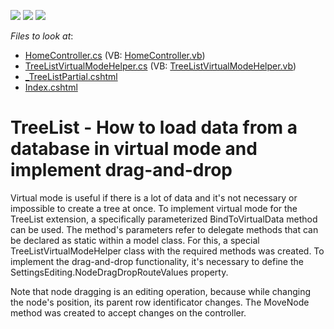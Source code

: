 <!-- default badges list -->
![](https://img.shields.io/endpoint?url=https://codecentral.devexpress.com/api/v1/VersionRange/128554121/18.1.10%2B)
[![](https://img.shields.io/badge/Open_in_DevExpress_Support_Center-FF7200?style=flat-square&logo=DevExpress&logoColor=white)](https://supportcenter.devexpress.com/ticket/details/E4837)
[![](https://img.shields.io/badge/📖_How_to_use_DevExpress_Examples-e9f6fc?style=flat-square)](https://docs.devexpress.com/GeneralInformation/403183)
<!-- default badges end -->
<!-- default file list -->
*Files to look at*:

* [HomeController.cs](./CS/Q515371/Controllers/HomeController.cs) (VB: [HomeController.vb](./VB/Q515371/Controllers/HomeController.vb))
* [TreeListVirtualModeHelper.cs](./CS/Q515371/Models/TreeListVirtualModeHelper.cs) (VB: [TreeListVirtualModeHelper.vb](./VB/Q515371/Models/TreeListVirtualModeHelper.vb))
* [_TreeListPartial.cshtml](./CS/Q515371/Views/Home/_TreeListPartial.cshtml)
* [Index.cshtml](./CS/Q515371/Views/Home/Index.cshtml)
<!-- default file list end -->
# TreeList - How to load data from a database in virtual mode and implement drag-and-drop


<p>Virtual mode is useful if there is a lot of data and it's not necessary or impossible to create a tree at once. To implement virtual mode for the TreeList extension, a specifically parameterized BindToVirtualData method can be used. The method's parameters refer to delegate methods that can be declared as static within a model class. For this, a special TreeListVirtualModeHelper class with the required methods was created. To implement the drag-and-drop functionality, it's necessary to define the SettingsEditing.NodeDragDropRouteValues property. </p><p>Note that node dragging is an editing operation, because while changing the node's position, its parent row identificator changes. The MoveNode method was created to accept changes on the controller.</p>

<br/>


